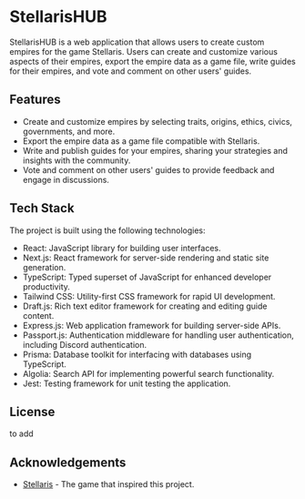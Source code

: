 # StellarisHUB

StellarisHUB is a web application that allows users to create custom empires for the game Stellaris. Users can create and customize various aspects of their empires, export the empire data as a game file, write guides for their empires, and vote and comment on other users' guides.

## Features

- Create and customize empires by selecting traits, origins, ethics, civics, governments, and more.
- Export the empire data as a game file compatible with Stellaris.
- Write and publish guides for your empires, sharing your strategies and insights with the community.
- Vote and comment on other users' guides to provide feedback and engage in discussions.

## Tech Stack

The project is built using the following technologies:

- React: JavaScript library for building user interfaces.
- Next.js: React framework for server-side rendering and static site generation.
- TypeScript: Typed superset of JavaScript for enhanced developer productivity.
- Tailwind CSS: Utility-first CSS framework for rapid UI development.
- Draft.js: Rich text editor framework for creating and editing guide content.
- Express.js: Web application framework for building server-side APIs.
- Passport.js: Authentication middleware for handling user authentication, including Discord authentication.
- Prisma: Database toolkit for interfacing with databases using TypeScript.
- Algolia: Search API for implementing powerful search functionality.
- Jest: Testing framework for unit testing the application.

## License

to add

## Acknowledgements

- [Stellaris](https://www.paradoxplaza.com/stellaris) - The game that inspired this project.
